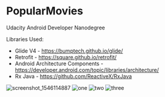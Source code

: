 # PopularMovies
Udacity Android Developer Nanodegree

Libraries Used: 
* Glide V4 - https://bumptech.github.io/glide/
* Retrofit - https://square.github.io/retrofit/
* Android Architecture Components - https://developer.android.com/topic/libraries/architecture/
* Rx Java - https://github.com/ReactiveX/RxJava

![screenshot_1546114887](https://user-images.githubusercontent.com/21308532/50542065-afef5b80-0bbb-11e9-9b5e-356932abbd53.png)
![one](https://user-images.githubusercontent.com/21308532/52183017-5d353f00-280c-11e9-8511-4a6534e7e312.png)
![two](https://user-images.githubusercontent.com/21308532/52183019-61615c80-280c-11e9-8847-b91966b2c805.png)
![three](https://user-images.githubusercontent.com/21308532/52183008-4a226f00-280c-11e9-92f0-6ef24d7e378a.png)
